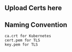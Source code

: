 ## Upload Certs here

## Naming Convention
```
ca.crt for Kubernetes
cert.pem for TLS
key.pem for TLS
```